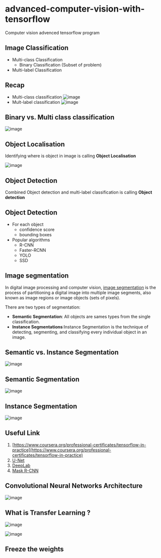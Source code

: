 # advanced-computer-vision-with-tensorflow
Computer vision advenced tensorflow program

## Image Classification 

* Multi-class Classification
  * Binary Classification (Subset of problem)
* Multi-label Classification

## Recap
 * Multi-class classification
  ![image](images/1.png)
 * Mult-label classification
  ![image](images/2.png)

## Binary vs. Multi class classification

![image](images/4.png)

## Object Localisation

Identifying where is object in image is calling **Object Localisation**

![image](images/5.png)

## Object Detection
Combined Object detection and multi-label classification is calling **Object detection**

## Object Detection

* For each object
  * confidence score
  * bounding boxes
* Popular algorithms
  * R-CNN
  * Faster-RCNN
  * YOLO
  * SSD

## Image segmentation

In digital image processing and computer vision, [image segmentation](https://en.wikipedia.org/wiki/Image_segmentation) is the process of partitioning a digital image into multiple image segments, also known as image regions or image objects (sets of pixels).

There are two types of segmentation: 
* **Semantic Segmentation**: All objects are sames types from the single classification.
* **Instance Segmentations**:Instance Segmentation is the technique of detecting, segmenting, and classifying every individual object in an image. 

## Semantic vs. Instance Segmentation

![image](images/7.png)

## Semantic Segmentation
![image](images/8.png)

## Instance Segmentation

![image](images/9.png)

## Useful Link

1. [https://www.coursera.org/professional-certificates/tensorflow-in-practice](https://www.coursera.org/professional-certificates/tensorflow-in-practice)
2. [U-Net](https://lmb.informatik.uni-freiburg.de/people/ronneber/u-net/)
3. [DeepLab](http://liangchiehchen.com/projects/DeepLab.html)
4. [Mask R-CNN](https://arxiv.org/abs/1703.06870)

## Convolutional Neural Networks Architecture

![image](images/10.png)

## What is Transfer Learning ?

![image](images/11.png)

![image](images/12.png)

## Freeze the weights